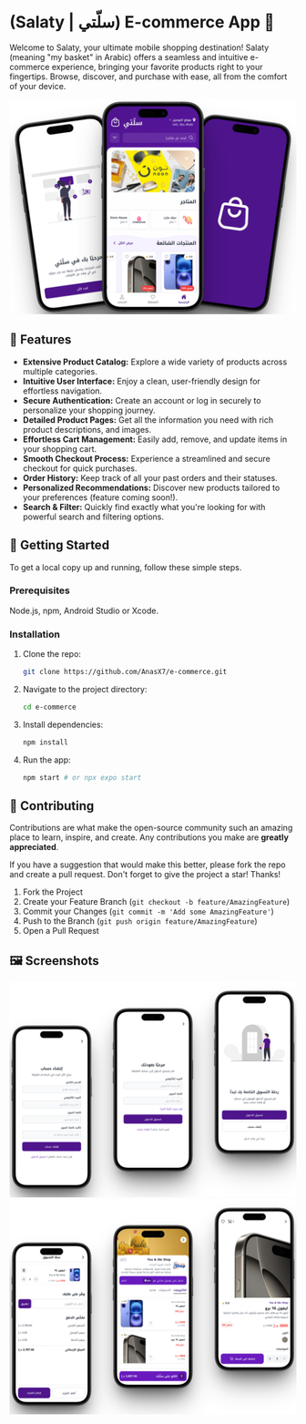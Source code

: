 # (Salaty | سلّتي) E-commerce App 🛒

Welcome to Salaty, your ultimate mobile shopping destination! Salaty (meaning "my basket" in Arabic) offers a seamless and intuitive e-commerce experience, bringing your favorite products right to your fingertips. Browse, discover, and purchase with ease, all from the comfort of your device.

![mocks](./assets/readme-images/salaty-app.png)


## 🚀 Features

  * **Extensive Product Catalog:** Explore a wide variety of products across multiple categories.
  * **Intuitive User Interface:** Enjoy a clean, user-friendly design for effortless navigation.
  * **Secure Authentication:** Create an account or log in securely to personalize your shopping journey.
  * **Detailed Product Pages:** Get all the information you need with rich product descriptions, and images.
  * **Effortless Cart Management:** Easily add, remove, and update items in your shopping cart.
  * **Smooth Checkout Process:** Experience a streamlined and secure checkout for quick purchases.
  * **Order History:** Keep track of all your past orders and their statuses.
  * **Personalized Recommendations:** Discover new products tailored to your preferences (feature coming soon\!).
  * **Search & Filter:** Quickly find exactly what you're looking for with powerful search and filtering options.


## 🏃 Getting Started

To get a local copy up and running, follow these simple steps.

### Prerequisites

 Node.js, npm, Android Studio or Xcode.

### Installation

1.  Clone the repo:
    ```bash
    git clone https://github.com/AnasX7/e-commerce.git
    ```
2.  Navigate to the project directory:
    ```bash
    cd e-commerce
    ```
3.  Install dependencies:
    ```bash
    npm install 
    ```
4.  Run the app:
    ```bash
    npm start # or npx expo start
    ```


## 🤝 Contributing

Contributions are what make the open-source community such an amazing place to learn, inspire, and create. Any contributions you make are **greatly appreciated**.

If you have a suggestion that would make this better, please fork the repo and create a pull request. Don't forget to give the project a star\! Thanks\!

1.  Fork the Project
2.  Create your Feature Branch (`git checkout -b feature/AmazingFeature`)
3.  Commit your Changes (`git commit -m 'Add some AmazingFeature'`)
4.  Push to the Branch (`git push origin feature/AmazingFeature`)
5.  Open a Pull Request


## 🖼️ Screenshots

![auth screens](./assets/readme-images/auth.png)
![store screens](./assets/readme-images/store.png)